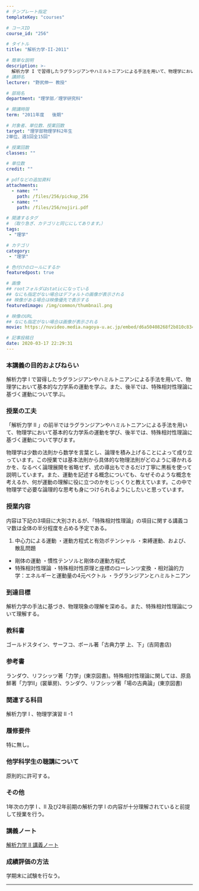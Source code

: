 ```yaml
---
# テンプレート指定
templateKey: "courses"

# コースID
course_id: "256"

# タイトル
title: "解析力学-II-2011"

# 簡単な説明
description: >-
  解析力学 I で習得したラグランジアンやハミルトニアンによる手法を用いて、物理学において基本的な力学系の運動を学ぶ。また、後半では、特殊相対性理論に基づく運動について学ぶ。 ....
# 講師名
lecturer: "野尻伸一 教授"

# 部局名
department: "理学部／理学研究科"

# 開講時限
term: "2011年度	後期"

# 対象者、単位数、授業回数
target: "理学部物理学科2年生
2単位、週1回全15回"

# 授業回数
classes: ""

# 単位数
credit: ""

# pdfなどの追加資料
attachments:
  - name: "" 
    path: /files/256/pickup_256
  - name: "" 
    path: /files/256/nojiri.pdf

# 関連するタグ
# （取り急ぎ、カテゴリと同じにしてあります。）
tags:
 - "理学"

# カテゴリ
category:
 - "理学"

# 色付けのロールにするか
featuredpost: true

# 画像
## rootフォルダはstaticになっている
## なにも指定がない場合はデフォルトの画像が表示される
## 映像がある場合は映像優先で表示する
featuredimage: /img/common/thumbnail.png

# 映像のURL
## なにも指定がない場合は画像が表示される
movie: https://nuvideo.media.nagoya-u.ac.jp/embed/d6a50408268f2b810c834113b439a959ac796913

# 記事投稿日
date: 2020-03-17 22:29:31
---
```


### 本講義の目的およびねらい

解析力学 I で習得したラグランジアンやハミルトニアンによる手法を用いて、物理学において基本的な力学系の運動を学ぶ。また、後半では、特殊相対性理論に基づく運動について学ぶ。


### 授業の工夫

「解析力学 II 」の前半ではラグランジアンやハミルトニアンによる手法を用いて、物理学において基本的な力学系の運動を学び、後半では、特殊相対性理論に基づく運動について学びます。

物理学は少数の法則から数学を言葉とし、論理を積み上げることによって成り立っています。この授業では基本法則から具体的な物理法則がどのように導かれるかを、なるべく論理展開を省略せず、式の導出もできるだけ丁寧に黒板を使って説明しています。また、運動を記述する概念についても、なぜそのような概念を考えるか、何が運動の理解に役に立つのかをじっくりと教えています。この中で物理学で必要な論理的な思考も身につけられるようにしたいと思っています。





### 授業内容

内容は下記の3項目に大別されるが、「特殊相対性理論」の項目に関する講義コマ数は全体の半分程度を占める予定である。

1. 中心力による運動 ・運動方程式と有効ポテンシャル ・束縛運動、および、散乱問題
* 剛体の運動 ・慣性テンソルと剛体の運動方程式
* 特殊相対性理論 ・特殊相対性原理と座標のローレンツ変換 ・相対論的力学：エネルギーと運動量の4元ベクトル ・ラグランジアンとハミルトニアン
### 到達目標

解析力学の手法に基づき、物理現象の理解を深める。また、特殊相対性理論について理解する。

### 教科書

ゴールドスタイン、サーフコ、ポール著「古典力学 上、下」(吉岡書店)

### 参考書

ランダウ、リフシッツ著「力学」(東京図書)。特殊相対性理論に関しては、原島鮮著「力学II」(裳華房)、ランダウ、リフシッツ著「場の古典論」(東京図書)

### 関連する科目

解析力学 I 、物理学演習 II -1

### 履修要件

特に無し。

### 他学科学生の聴講について

原則的に許可する。

### その他

1年次の力学 I 、II 及び2年前期の解析力学 I の内容が十分理解されていると前提して授業を行う。





### 講義ノート

[解析力学 II 講義ノート](https://ocw.nagoya-u.jp/files/256/nojiri.pdf) 






### 成績評価の方法

学期末に試験を行なう。



-----